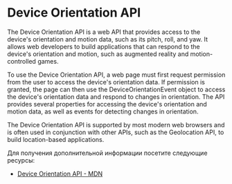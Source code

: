 # Device Orientation API

The Device Orientation API is a web API that provides access to the device's orientation and motion data, such as its pitch, roll, and yaw. It allows web developers to build applications that can respond to the device's orientation and motion, such as augmented reality and motion-controlled games.

To use the Device Orientation API, a web page must first request permission from the user to access the device's orientation data. If permission is granted, the page can then use the DeviceOrientationEvent object to access the device's orientation data and respond to changes in orientation. The API provides several properties for accessing the device's orientation and motion data, as well as events for detecting changes in orientation.

The Device Orientation API is supported by most modern web browsers and is often used in conjunction with other APIs, such as the Geolocation API, to build location-based applications.

Для получения дополнительной информации посетите следующие ресурсы:

- [Device Orientation API - MDN](https://developer.mozilla.org/en-US/docs/Web/API/Device_orientation_events)
